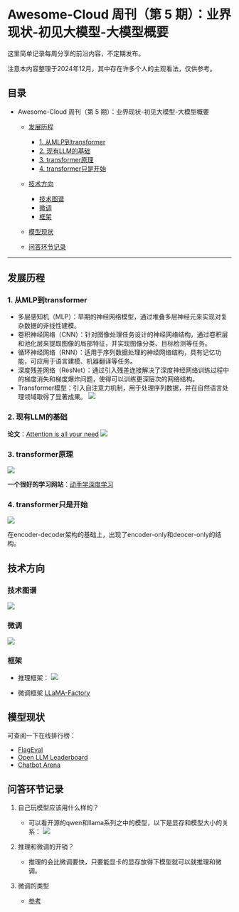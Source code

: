 # Awesome-Cloud 周刊（第 5 期）：业界现状-初见大模型-大模型概要

这里简单记录每周分享的前沿内容，不定期发布。

注意本内容整理于2024年12月，其中存在许多个人的主观看法，仅供参考。

## 目录
- Awesome-Cloud 周刊（第 5 期）：业界现状-初见大模型-大模型概要
  - [发展历程](#发展历程)
    - [1. 从MLP到transformer](#1-从MLP到transformer)
    - [2. 现有LLM的基础](#2-现有LLM的基础)
    - [3. transformer原理](#3-transformer原理)
    - [4. transformer只是开始](#4-transformer只是开始)

  - [技术方向](#技术方向)
    - [技术图谱](#技术图谱)
    - [微调](#微调)
    - [框架](#框架)

  - [模型现状](#模型现状)

  - [问答环节记录](#问答环节记录)

---

## 发展历程

### 1. 从MLP到transformer

* 多层感知机（MLP）：早期的神经网络模型，通过堆叠多层神经元来实现对复杂数据的非线性建模。
* 卷积神经网络（CNN）：针对图像处理任务设计的神经网络结构，通过卷积层和池化层来提取图像的局部特征，并实现图像分类、目标检测等任务。
* 循环神经网络（RNN）：适用于序列数据处理的神经网络结构，具有记忆功能，可应用于语言建模、机器翻译等任务。
* 深度残差网络（ResNet）：通过引入残差连接解决了深度神经网络训练过程中的梯度消失和梯度爆炸问题，使得可以训练更深层次的网络结构。
* Transformer模型：引入自注意力机制，用于处理序列数据，并在自然语言处理领域取得了显著成果。
![](../images/issue-5-0.png)

### 2. 现有LLM的基础

**论文**：[Attention is all your need](https://arxiv.org/abs/1706.03762)
![](../images/issue-5-1.png)

### 3. transformer原理
![](../images/issue-5-2.png)

**一个很好的学习网站**：[动手学深度学习](https://zh.d2l.ai/index.html)

### 4. transformer只是开始
![](../images/issue-5-3.png)

在encoder-decoder架构的基础上，出现了encoder-only和deocer-only的结构。


## 技术方向

### 技术图谱

![](../images/issue-5-4.png)



### 微调

![](../images/issue-5-5.png)


### 框架

* 推理框架：
![](../images/issue-5-6.png)

* 微调框架
[LLaMA-Factory](https://github.com/hiyouga/LLaMA-Factory)

## 模型现状
可查阅一下在线排行榜：
* [FlagEval](https://flageval.baai.ac.cn/#/leaderboard)
* [Open LLM Leaderboard](https://huggingface.co/spaces/open-llm-leaderboard/open_llm_leaderboard#/)
* [Chatbot Arena](https://lmarena.ai/?leaderboard)



## 问答环节记录

1. 自己玩模型应该用什么样的？
   - 可以看开源的qwen和llama系列之中的模型，以下是显存和模型大小的关系：
![](../images/issue-5-7.png)


2. 推理和微调的开销？
   - 推理的会比微调要快，只要能显卡的显存放得下模型就可以就推理和微调。

3. 微调的类型
   - [参考](https://blog.csdn.net/python123456_/article/details/138955495)
